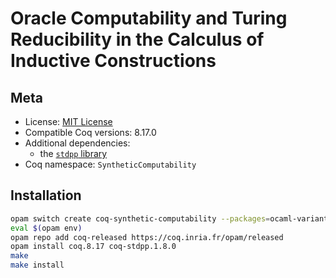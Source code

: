 # Oracle Computability and Turing Reducibility in the Calculus of Inductive Constructions

## Meta

- License: [MIT License](LICENSE)
- Compatible Coq versions: 8.17.0
- Additional dependencies:
  - the [`stdpp` library](https://gitlab.mpi-sws.org/iris/stdpp)
- Coq namespace: `SyntheticComputability`

## Installation

```sh
opam switch create coq-synthetic-computability --packages=ocaml-variants.4.14.0+options,ocaml-option-flambda
eval $(opam env)
opam repo add coq-released https://coq.inria.fr/opam/released
opam install coq.8.17 coq-stdpp.1.8.0
make
make install
```
